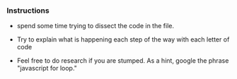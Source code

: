 ### Instructions

* spend some time trying to dissect the code in the file.

* Try to explain what is happening each step of the way with each letter of code

* Feel free to do research if you are stumped. As a hint, google the phrase "javascript for loop."

